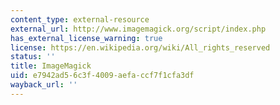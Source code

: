 ```yaml
---
content_type: external-resource
external_url: http://www.imagemagick.org/script/index.php
has_external_license_warning: true
license: https://en.wikipedia.org/wiki/All_rights_reserved
status: ''
title: ImageMagick
uid: e7942ad5-6c3f-4009-aefa-ccf7f1cfa3df
wayback_url: ''
---
```

